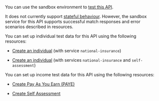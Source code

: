 You can use the sandbox environment to [test this API](https://developer.service.hmrc.gov.uk/api-documentation/docs/testing). 

It does not currently support [stateful behaviour](https://developer.service.hmrc.gov.uk/api-documentation/docs/testing/stateful-behaviour). However, the sandbox service for this API supports successful match responses and error scenarios described in resources.

You can set up individual test data for this API using the following resources:

* [Create an individual](https://developer.service.hmrc.gov.uk/api-documentation/docs/api/service/api-platform-test-user/1.0#_create-a-test-user-which-is-an-individual_post_accordion) (with service `national-insurance`)

* [Create an individual](https://developer.service.hmrc.gov.uk/api-documentation/docs/api/service/api-platform-test-user/1.0#_create-a-test-user-which-is-an-individual_post_accordion) (with services `national-insurance` and `self-assessment`)

You can set up income test data for this API using the following resources:

* [Create Pay As You Earn (PAYE)](https://developer.service.hmrc.gov.uk/api-documentation/docs/api/service/individuals-if-api-stub/1.0#_create-a-paye-payload_post_accordion)

* [Create Self Assessment](https://developer.service.hmrc.gov.uk/api-documentation/docs/api/service/individuals-if-api-stub/1.0#_create-a-self-assessment-payload_post_accordion)
